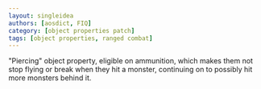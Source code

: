 ```yaml
---
layout: singleidea
authors: [aosdict, FIQ]
category: [object properties patch]
tags: [object properties, ranged combat]
---
```

"Piercing" object property, eligible on ammunition, which makes them not stop flying or break when they hit a monster, continuing on to possibly hit more monsters behind it.
